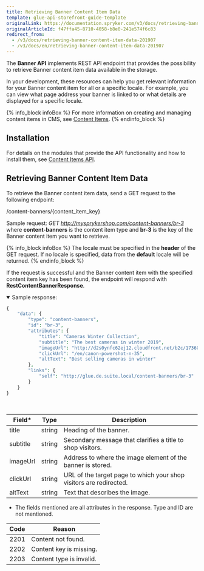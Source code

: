 ```yaml
---
title: Retrieving Banner Content Item Data
template: glue-api-storefront-guide-template
originalLink: https://documentation.spryker.com/v3/docs/retrieving-banner-content-item-data-201907
originalArticleId: f47ffa45-8710-4058-b8e0-241e574f6c83
redirect_from:
  - /v3/docs/retrieving-banner-content-item-data-201907
  - /v3/docs/en/retrieving-banner-content-item-data-201907
---
```


The **Banner API** implements REST API endpoint that provides the possibility to retrieve Banner content item data available in the storage.

In your development, these resources can help you get relevant information for your Banner content item for all or a specific locale. For example, you can view what page address your banner is linked to or what details are displayed for a specific locale.

{% info_block infoBox %}
For more information on creating and managing content items in CMS, see [Content Items](/docs/scos/user/back-office-user-guides/{{page.version}}/content-management/content-items/content-items.html).
{% endinfo_block %}

## Installation
For details on the modules that provide the API functionality and how to install them, see [Content Items API](/docs/scos/dev/feature-integration-guides/{{page.version}}/glue-api/content-items-apifeature-integration.html).

## Retrieving Banner Content Item Data
To retrieve the Banner content item data, send a GET request to the following endpoint:

/content-banners/{content_item_key} 

Sample request: _GET http://mysprykershop.com/content-banners/br-3_
where **content-banners** is the content item type and **br-3** is the key of the Banner content item you want to retrieve.

{% info_block infoBox %}
The locale must be specified in the **header** of the GET request. If no locale is specified, data from the **default** locale will be returned.
{% endinfo_block %}

If the request is successful and the Banner content item with the specified content item key has been found, the endpoint will respond with **RestContentBannerResponse**.

<details open>
<summary>Sample response:</summary>
    
```php
{
	"data": {
		"type": "content-banners",
		"id": "br-3",
		"attributes": {
			"title": "Cameras Winter Collection",
			"subtitle": "The best cameras in winter 2019",
			"imageUrl": "http://d2s0ynfc62ej12.cloudfront.net/b2c/17360369_3328.jpg",
			"clickUrl": "/en/canon-powershot-n-35",
			"altText": "Best selling cameras in winter"
		},
		"links": {
			"self": "http://glue.de.suite.local/content-banners/br-3"
		}
	}
}
```
    
</br>
</details>


| Field* | Type | Description |
| --- | --- | --- |
| title |  string| Heading of the banner. |
|subtitle|string  | Secondary message that clarifies a title to shop visitors. |
|imageUrl  | string | Address to where the image element of the banner is stored. |
| clickUrl | string | URL of the target page to which your shop visitors are redirected. |
| altText | string | Text that describes the image. |

* The fields mentioned are all attributes in the response. Type and ID are not mentioned.

| Code | Reason |
| --- | --- |
| 2201 | Content not found. |
|2202  | Content key is missing. |
| 2203 | Content type is invalid. |
